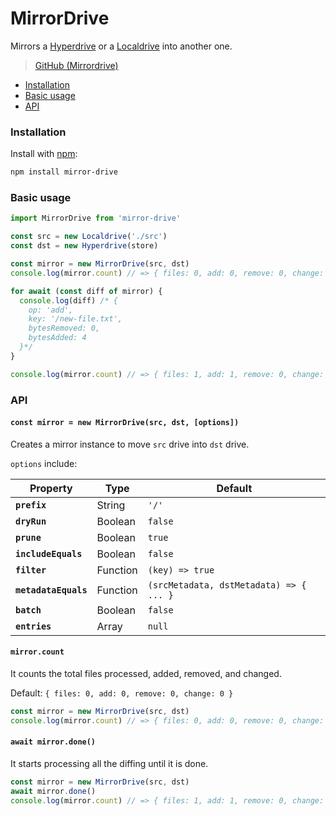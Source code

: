 # MirrorDrive

Mirrors a [Hyperdrive](../building-blocks/hyperdrive.md "mention") or a [Localdrive](../helpers/localdrive.md "mention") into another one.

> [GitHub (Mirrordrive)](https://github.com/holepunchto/mirror-drive)

* [Installation](./mirrordrive.md#installation)
* [Basic usage](mirrordrive.md#basic-usage)
* [API](mirrordrive.md#api)

### Installation

Install with [npm](https://www.npmjs.com/):

```bash
npm install mirror-drive
```

### Basic usage

```javascript
import MirrorDrive from 'mirror-drive'

const src = new Localdrive('./src')
const dst = new Hyperdrive(store)

const mirror = new MirrorDrive(src, dst)
console.log(mirror.count) // => { files: 0, add: 0, remove: 0, change: 0 }

for await (const diff of mirror) {
  console.log(diff) /* {
    op: 'add',
    key: '/new-file.txt',
    bytesRemoved: 0,
    bytesAdded: 4
  }*/
}

console.log(mirror.count) // => { files: 1, add: 1, remove: 0, change: 0 }
```

### API

#### **`const mirror = new MirrorDrive(src, dst, [options])`**

Creates a mirror instance to move `src` drive into `dst` drive.

`options` include:

| Property             | Type     | Default                                 |
| -------------------- | -------- | --------------------------------------- |
| **`prefix`**         | String   | `'/'`                                   |
| **`dryRun`**         | Boolean  | `false`                                 |
| **`prune`**          | Boolean  | `true`                                  |
| **`includeEquals`**  | Boolean  | `false`                                 |
| **`filter`**         | Function | `(key) => true`                         |
| **`metadataEquals`** | Function | `(srcMetadata, dstMetadata) => { ... }` |
| **`batch`**          | Boolean  | `false`                                 |
| **`entries`**        | Array    | `null`                                  |

#### **`mirror.count`**

It counts the total files processed, added, removed, and changed.

Default: `{ files: 0, add: 0, remove: 0, change: 0 }`

```javascript
const mirror = new MirrorDrive(src, dst)
console.log(mirror.count) // => { files: 0, add: 0, remove: 0, change: 0 }
```

#### **`await mirror.done()`**

It starts processing all the diffing until it is done.

```javascript
const mirror = new MirrorDrive(src, dst)
await mirror.done()
console.log(mirror.count) // => { files: 1, add: 1, remove: 0, change: 0 }
```
